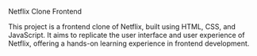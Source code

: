 Netflix Clone Frontend

This project is a frontend clone of Netflix, built using HTML, CSS, and JavaScript. It aims to replicate the user interface and user experience of Netflix, offering a hands-on learning experience in frontend development.

